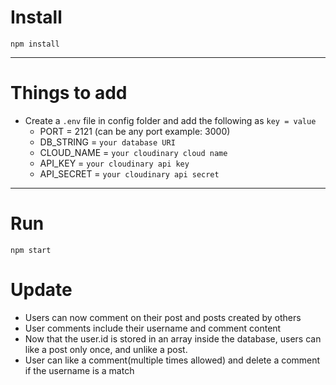 # Install

`npm install`

---

# Things to add

- Create a `.env` file in config folder and add the following as `key = value`
  - PORT = 2121 (can be any port example: 3000)
  - DB_STRING = `your database URI`
  - CLOUD_NAME = `your cloudinary cloud name`
  - API_KEY = `your cloudinary api key`
  - API_SECRET = `your cloudinary api secret`

---

# Run

`npm start`

# Update

- Users can now comment on their post and posts created by others
- User comments include their username and comment content
- Now that the user.id is stored in an array inside the database, users can like a post only once, and unlike a post. 
- User can like a comment(multiple times allowed) and delete a comment if the username is a match 
